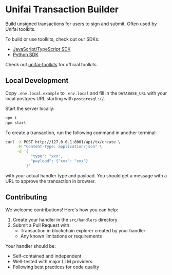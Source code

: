 # Unifai Transaction Builder

Build unsigned transactions for users to sign and submit. Often used by Unifai toolkits.

To build or use toolkits, check out our SDKs:

- [JavaScript/TypeScript SDK](https://github.com/unifai-network/unifai-sdk-js)
- [Python SDK](https://github.com/unifai-network/unifai-sdk-py)

Check out [unifai-toolkits](https://github.com/unifai-network/unifai-toolkits) for official toolkits.

## Local Development

Copy `.env.local.example` to `.env.local` and fill in the `DATABASE_URL` with your local postgres URL starting with `postgresql://`.

Start the server locally:

```bash
npm i
npm start
```

To create a transaction, run the following command in another terminal:

```bash
curl -X POST http://127.0.0.1:8001/api/tx/create \
     -H "Content-Type: application/json" \
     -d '{
           "type": "xxx",
           "payload": {"xxx": "xxx"}
         }'
```

with your actual handler type and payload. You should get a message with a URL to approve the transaction in browser.

## Contributing

We welcome contributions! Here's how you can help:

1. Create your handler in the `src/handlers` directory
2. Submit a Pull Request with:
   - Transaction in blockchain explorer created by your handler
   - Any known limitations or requirements

Your handler should be:
- Self-contained and independent
- Well-tested with major LLM providers
- Following best practices for code quality
